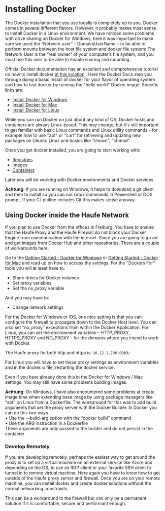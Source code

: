 # Installing Docker

The Docker installation that you use locally is completely up to you. Docker comes in several different flavors. However, it probably makes most sense to install Docker in a Linux environment. We have noticed some problems with drive sharing on Docker for Windows, here it was important to make sure we used the “Network user” – Domain\UserName – to be able to perform mounts between the host file system and docker file system: The Network User is the “real owner” of your computer’s file system, and you must use this user to be able to enable sharing and mounting.

Official Docker documentation has an excellent and comprehensive tutorial on how to install docker [at this location](https://docs.docker.com/engine/getstarted/step_one/) . Here the Docker Docs step you through doing a basic install of docker for your flavor of operating system and how to test docker by running the "hello world" Docker image. Specific links are:

* [Install Docker for Windows](https://docs.docker.com/engine/installation/windows/)
* [Install Docker for Mac](https://docs.docker.com/engine/installation/mac/)
* [Install Docker for Linux](https://docs.docker.com/engine/installation/)

While you can run Docker on just about any kind of OS, Docker hosts and containers are always Linux-based. This may change, but it's still important to get familiar with basic Linux commands and Linux utility commands - for example how to use "apt" or "curl" for retrieving and updating new packages on Ubuntu Linux and basics like "chown", "chmod".

Once you get docker installed, you are going to start working with:

* [Registries](https://docs.docker.com/docker-hub/)
* [Images](https://docs.docker.com/engine/understanding-docker#docker-images)
* [Containers](https://docs.docker.com/engine/understanding-docker#docker-containers)

Later you will be working with Docker environments and Docker services

**Achtung:** If you are running on Windows, it helps to download a git client and then to install so you can run Linux commands in Powershell or DOS prompt. If your CI-pipline includes Git this makes sense anyway.

## Using Docker inside the Haufe Network

If you plan to use Docker from the offices in Freiburg, You have to ensure that the Haufe Proxy and the Haufe Firewall do not block your Docker Engine from communication with the internet. Since you are going to go out and get images from Docker Hub and other repositories. There are a couple of workarounds here.

Go to the [Getting Started - Docker for Windows](https://docs.docker.com/docker-for-windows/) or [Getting Started - Docker for Mac](https://docs.docker.com/docker-for-mac/) and read up on how to access the settings. For the "Dockers For" tools you will at least have to:

* Share drives for Docker volumes
* Set proxy variables
* Set the no\_proxy variable

And you may have to:

* Change network settings

For the Docker for Windows or IOS, one nice setting is that you can configure the firewall to propagate down to the Docker Host level. You can also set “no\_proxy” exceptions from within the Docker Application. For Linux, you can set the environment variables – HTTP\_PROXY, HTTPS\_PROXY and NO\_PROXY - for the domains where you intend to work with Docker.

The Haufe proxy for both http and https is: `10.12.1.236:8083/`

For Linux you will have to set these proxy settings as environment variables and in the docker.io file, restarting the docker service.

Even if you have already done this in the Docker for Windows / Mac settings. You may still have some problems building images.

**Achtung:** On Windows, I have also encountered some problems at create image time when extending base image by using package managers like “apt” on Linux from a Dockerfile. The workaround for this was to add build arguments that set the proxy server with the Docker Builder. In Docker you can do this two ways  
•    Use the -–build-arg option with the “docker build” command  
•    Use the ARG instruction in a Dockerfile  
These arguments are only passed to the builder and do not persist in the container

### Develop Remotely

If you are developing remotely, perhaps the easiest way to get around the proxy is to set up a virtual machine on an external service like Azure and depending on the OS, to use an RDP client or your favorite SSH client to tunnel in to remote virtual machine. Here again you have to know how to get outside of the Haufe proxy server and firewall. Once you are on your remote machine, you can install docker and create docker solutions without the normal networking constraints.

This can be a workaround to the firewall but can only be a permanent solution if it is comfortable, secure and performant enough.


